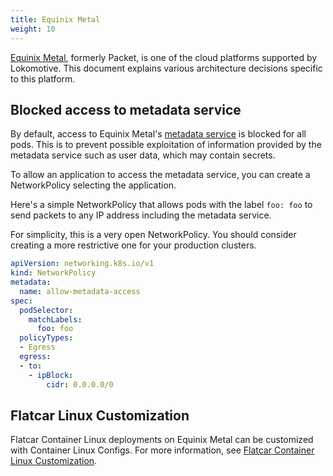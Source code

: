 ```yaml
---
title: Equinix Metal
weight: 10
---
```


[Equinix Metal](https://metal.equinix.com/), formerly Packet, is one of the cloud platforms supported by Lokomotive. This document explains various architecture decisions specific to this platform.

## Blocked access to metadata service

By default, access to Equinix Metal's [metadata service](https://metal.equinix.com/developers/docs/servers/metadata/) is blocked for all pods. This is to prevent possible exploitation of information provided by the metadata service such as user data, which may contain secrets.

To allow an application to access the metadata service, you can create a NetworkPolicy selecting the application.

Here's a simple NetworkPolicy that allows pods with the label `foo: foo` to send packets to any IP address including the metadata service.

For simplicity, this is a very open NetworkPolicy. You should consider creating a more restrictive one for your production clusters.

```yaml
apiVersion: networking.k8s.io/v1
kind: NetworkPolicy
metadata:
  name: allow-metadata-access
spec:
  podSelector:
    matchLabels:
      foo: foo
  policyTypes:
  - Egress
  egress:
  - to:
    - ipBlock:
        cidr: 0.0.0.0/0
```

## Flatcar Linux Customization

Flatcar Container Linux deployments on Equinix Metal can be customized with Container Linux Configs.
For more information, see [Flatcar Container Linux Customization](/docs/concepts/flatcar-container-linux.md#Customization).
